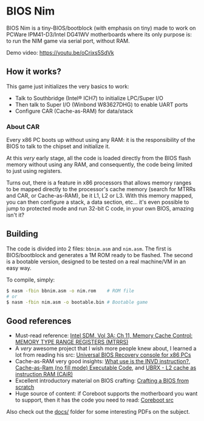 # BIOS Nim
BIOS Nim is a tiny-BIOS/bootblock (with emphasis on tiny) made to work
on PCWare IPM41-D3/Intel DG41WV motherboards where its only purpose is:
to run the NIM game via serial port, without RAM.

Demo video: https://youtu.be/oCrixs5SdVk

## How it works?
This game just initializes the very basics to work:
- Talk to Southbridge (Intel® ICH7) to initialize LPC/Super I/O
- Then talk to Super I/O (Winbond W83627DHG) to enable UART ports
- Configure CAR (Cache-as-RAM) for data/stack

### About CAR
Every x86 PC boots up without using any RAM: it is the responsibility
of the BIOS to talk to the chipset and initialize it.

At this _very_ early stage, all the code is loaded directly from the
BIOS flash memory without using any RAM, and consequently, the code
being limited to just using registers.

Turns out, there is a feature in x86 processors that allows memory
ranges to be mapped directly to the processor's cache memory
(search for MTRRs and CAR, or Cache-as-RAM), be it L1, L2 or L3. 
With this memory mapped, you can then configure a stack, a data
section, etc... it's even possible to jump to protected mode and
run 32-bit C code, in your own BIOS, amazing isn't it?

## Building
The code is divided into 2 files: `bbnim.asm` and `nim.asm`. The first
is BIOS/bootblock and generates a 1M ROM ready to be flashed. The second
is a bootable version, designed to be tested on a real machine/VM in an
easy way.

To compile, simply:
```bash
$ nasm -fbin bbnim.asm -o nim.rom    # ROM file
# or
$ nasm -fbin nim.asm -o bootable.bin # Bootable game
```

## Good references
- Must-read reference: [Intel SDM, Vol 3A: Ch 11, Memory Cache Control: MEMORY TYPE RANGE REGISTERS (MTRRS)](https://www.intel.com.br/content/www/br/pt/architecture-and-technology/64-ia-32-architectures-software-developer-vol-3a-part-1-manual.html)
- A *very* awesome project that I wish more people knew about, I learned a lot from reading his src: [Universal BIOS Recovery console for x86 PCs](https://github.com/pbatard/ubrx/)
- Cache-as-RAM very good insights: [What use is the INVD instruction?](https://stackoverflow.com/questions/41775371/what-use-is-the-invd-instruction),
[Cache-as-Ram (no fill mode) Executable Code](https://stackoverflow.com/questions/27699197/cache-as-ram-no-fill-mode-executable-code), and [UBRX - L2 cache as instruction RAM (CAiR)](https://pete.akeo.ie/2011/08/ubrx-l2-cache-as-instruction-ram.html)
- Excellent introductory material on BIOS crafting: [Crafting a BIOS from scratch](https://pete.akeo.ie/2011/06/crafting-bios-from-scratch.html)
- Huge source of content: if Coreboot supports the motherboard you want to support, then it has the code you need to read: [Coreboot src](https://github.com/coreboot/coreboot)

Also check out the [docs/](/docs) folder for some interesting PDFs on the subject.
